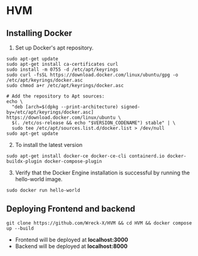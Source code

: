 # HVM

## Installing Docker

1) Set up Docker's apt repository.
```# Add Docker's official GPG key:
sudo apt-get update
sudo apt-get install ca-certificates curl
sudo install -m 0755 -d /etc/apt/keyrings
sudo curl -fsSL https://download.docker.com/linux/ubuntu/gpg -o /etc/apt/keyrings/docker.asc
sudo chmod a+r /etc/apt/keyrings/docker.asc

# Add the repository to Apt sources:
echo \
  "deb [arch=$(dpkg --print-architecture) signed-by=/etc/apt/keyrings/docker.asc] https://download.docker.com/linux/ubuntu \
  $(. /etc/os-release && echo "$VERSION_CODENAME") stable" | \
  sudo tee /etc/apt/sources.list.d/docker.list > /dev/null
sudo apt-get update
```

2) To install the latest version
``` 
sudo apt-get install docker-ce docker-ce-cli containerd.io docker-buildx-plugin docker-compose-plugin
```

3) Verify that the Docker Engine installation is successful by running the hello-world image.

```
sudo docker run hello-world
```

## Deploying Frontend and backend

```
git clone https://github.com/Wreck-X/HVM && cd HVM && docker compose up --build
```

* Frontend will be deployed at **localhost:3000**
* Backend will be deployed at **localhost:8000**